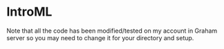 # IntroML

Note that all the code has been modified/tested on my account in Graham server so you may need to change it for your directory and setup.
